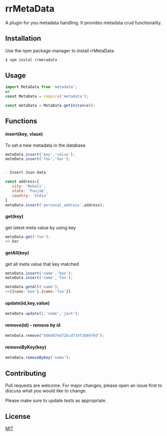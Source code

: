 # rrMetaData

A plugin for you metadata handling. It provides metadata crud functionality.

## Installation

Use the npm package manager to install rrMetaData.

```bash
$ npm instal rrmetadata
```

## Usage

```js
import MetaData from 'metadata';
or
const MetaData = require('metadata');

const metaData = MetaData.getInstance();
```

## Functions

#### insert(key, vlaue) 
 To set a new metadata in the database
```js
meteData.insert('key','value');
meteData.insert('foo','bar');


- Insert Json data

const address={
   city: 'Mohali',
   state: 'Punjab',
   country: 'India'
}
meteData.insert('personal_address',address);
```


#### get(key)
get latest meta value by using key

```js
meteData.get('foo');
>> bar
```

#### getAll(key)
get all meta value that key matched

```js
meteData.insert('name','boo');
meteData.insert('name','foo');

meteData.getAll('name');
>>[{name:'boo'},{name:'foo'}]

```

#### update(id,key,value)

```js
meteData.update(1,'name','jack');
```

#### remove(id) - remove by id
```js
meteData.remove("5d64d7ed72bcd714f168976d");
```

#### removeByKey(key) 

```js
meteData.removeByKey('name');
```


## Contributing
Pull requests are welcome. For major changes, please open an issue first to discuss what you would like to change.

Please make sure to update tests as appropriate.

## License
[MIT](https://choosealicense.com/licenses/mit/)
